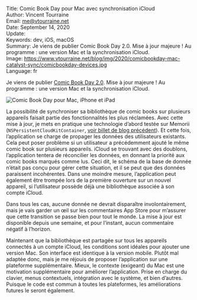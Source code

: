 Title:     Comic Book Day pour Mac avec synchronisation iCloud  
Author:    Vincent Tourraine  
Email:     me@vtourraine.net  
Date:      September 14, 2020  
Update:    
Keywords:  dev, iOS, macOS  
Summary:   Je viens de publier Comic Book Day 2.0. Mise à jour majeure ! Au programme : une version Mac et la synchronisation iCloud.  
Image:     https://www.vtourraine.net/blog/img/2020/comicbookday-mac-catalyst-sync/comicbookday-devices.jpg  
Language:  fr  


Je viens de publier [Comic Book Day 2.0](https://apps.apple.com/app/comic-book-day/id788312005). Mise à jour majeure ! Au programme : une version Mac et la synchronisation iCloud.

![Comic Book Day pour Mac, iPhone et iPad](/blog/img/2020/comicbookday-mac-catalyst-sync/comicbookday-devices.jpg)

La possibilité de synchroniser sa bibliothèque de comic books sur plusieurs appareils faisait partie des fonctionnalités les plus réclamées. Avec cette mise à jour, je mets en pratique une technologie d’abord testée sur Memorii (`NSPersistentCloudKitContainer`, [voir billet de blog précédent](https://www.vtourraine.net/blog/2020/memorii-mac-catalyst-sync)). Et cette fois, l’application se charge de propager les données des utilisateurs existants. Cela peut poser problème si un utilisateur a précédemment ajouté le même comic book sur plusieurs appareils. iCloud se trouvant avec des doublons, l’application tentera de réconcilier les données, en donnant la priorité aux comic books marqués comme lus. Ceci dit, le schéma de la base de donnée n’était pas conçu pour gérer cette situation, et il se peut que des données paraissent incohérentes. Dans une moindre mesure, l’application peut également être trompée lors de la première ouverture sur un nouvel appareil, si l’utilisateur possède déjà une bibliothèque associée à son compte iCloud.

Dans tous les cas, aucune donnée ne devrait disparaître involontairement, mais je vais garder un œil sur les commentaires App Store pour m’assurer que cette transition se passe bien pour tout le monde. La mise à jour est disponible depuis une semaine, et pour l’instant, aucun commentaire négatif à l’horizon.

Maintenant que la bibliothèque est partagée sur tous les appareils connectés à un compte iCloud, les conditions sont idéales pour ajouter une version Mac. Son interface est identique à la version mobile. Plutôt mal adaptée donc, mais je me réjouis de proposer l’application sur une plateforme supplémentaire. Mieux, le contexte (exigeant) du Mac est une motivation supplémentaire pour améliorer l’application. Prise en charge du clavier, menus contextuels, intégration avec le système, et bien d’autres. Puisque le code est commun à toutes les plateformes, les améliorations futures le seront également.
